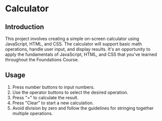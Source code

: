 # Calculator

## Introduction
This project involves creating a simple on-screen calculator using JavaScript, HTML, and CSS. The calculator will support basic math operations, handle user input, and display results. It's an opportunity to apply the fundamentals of JavaScript, HTML, and CSS that you've learned throughout the Foundations Course.

## Usage
1. Press number buttons to input numbers.
2. Use the operator buttons to select the desired operation.
3. Press "=" to calculate the result.
4. Press "Clear" to start a new calculation.
5. Avoid division by zero and follow the guidelines for stringing together multiple operations.
